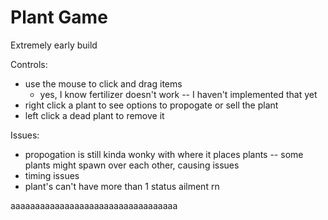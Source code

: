 # Plant Game
Extremely early build

Controls: 
- use the mouse to click and drag items
  - yes, I know fertilizer doesn't work -- I haven't implemented that yet
- right click a plant to see options to propogate or sell the plant
- left click a dead plant to remove it


Issues:
- propogation is still kinda wonky with where it places plants -- some plants might spawn over each other, causing issues
- timing issues
- plant's can't have more than 1 status ailment rn

aaaaaaaaaaaaaaaaaaaaaaaaaaaaaaaaaa

